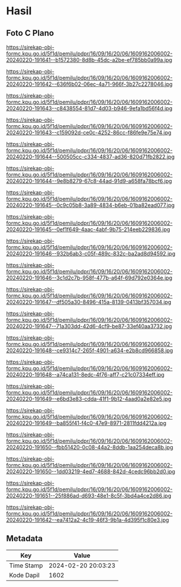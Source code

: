 # Hasil

## Foto C Plano

https://sirekap-obj-formc.kpu.go.id/5f1d/pemilu/pdpr/16/09/16/20/06/1609162006002-20240220-191641--b1572380-8d8b-45dc-a2be-ef785bb0a99a.jpg

https://sirekap-obj-formc.kpu.go.id/5f1d/pemilu/pdpr/16/09/16/20/06/1609162006002-20240220-191642--636f6b02-06ec-4a71-966f-3b27c2278046.jpg

https://sirekap-obj-formc.kpu.go.id/5f1d/pemilu/pdpr/16/09/16/20/06/1609162006002-20240220-191643--c8438554-81d7-4d03-b946-9efa1bd56f4d.jpg

https://sirekap-obj-formc.kpu.go.id/5f1d/pemilu/pdpr/16/09/16/20/06/1609162006002-20240220-191643--c159092d-ce0c-4252-86cc-f86fe9e75e74.jpg

https://sirekap-obj-formc.kpu.go.id/5f1d/pemilu/pdpr/16/09/16/20/06/1609162006002-20240220-191644--500505cc-c334-4837-ad36-820d71fb2822.jpg

https://sirekap-obj-formc.kpu.go.id/5f1d/pemilu/pdpr/16/09/16/20/06/1609162006002-20240220-191644--9e8b8279-67c8-44ad-91d9-a658fa78bcf6.jpg

https://sirekap-obj-formc.kpu.go.id/5f1d/pemilu/pdpr/16/09/16/20/06/1609162006002-20240220-191645--0c9c05b8-3a89-4834-b6eb-01ba82ead077.jpg

https://sirekap-obj-formc.kpu.go.id/5f1d/pemilu/pdpr/16/09/16/20/06/1609162006002-20240220-191645--0ef1f649-4aac-4abf-9b75-214eeb229836.jpg

https://sirekap-obj-formc.kpu.go.id/5f1d/pemilu/pdpr/16/09/16/20/06/1609162006002-20240220-191646--932b6ab3-c05f-489c-832c-ba2ad8d94592.jpg

https://sirekap-obj-formc.kpu.go.id/5f1d/pemilu/pdpr/16/09/16/20/06/1609162006002-20240220-191646--3c1d2c7b-958f-477b-a64f-69d792e0364e.jpg

https://sirekap-obj-formc.kpu.go.id/5f1d/pemilu/pdpr/16/09/16/20/06/1609162006002-20240220-191647--df505a30-8496-415a-8139-0413bf357034.jpg

https://sirekap-obj-formc.kpu.go.id/5f1d/pemilu/pdpr/16/09/16/20/06/1609162006002-20240220-191647--71a303dd-42d6-4cf9-be87-33ef40aa3732.jpg

https://sirekap-obj-formc.kpu.go.id/5f1d/pemilu/pdpr/16/09/16/20/06/1609162006002-20240220-191648--ce9314c7-265f-4901-a634-e2b8cd966858.jpg

https://sirekap-obj-formc.kpu.go.id/5f1d/pemilu/pdpr/16/09/16/20/06/1609162006002-20240220-191648--a74ca131-8edc-4f76-aff7-c21c07334eff.jpg

https://sirekap-obj-formc.kpu.go.id/5f1d/pemilu/pdpr/16/09/16/20/06/1609162006002-20240220-191649--e6bd3e83-cdda-41f1-9b12-4aad0a2e82e5.jpg

https://sirekap-obj-formc.kpu.go.id/5f1d/pemilu/pdpr/16/09/16/20/06/1609162006002-20240220-191649--ba855f41-f4c0-47e9-8971-2811fdd4212a.jpg

https://sirekap-obj-formc.kpu.go.id/5f1d/pemilu/pdpr/16/09/16/20/06/1609162006002-20240220-191650--fbb51420-0c08-44a2-8ddb-1aa254deca8b.jpg

https://sirekap-obj-formc.kpu.go.id/5f1d/pemilu/pdpr/16/09/16/20/06/1609162006002-20240220-191650--1dd03219-4ed7-4688-842d-4cedc96bb2d0.jpg

https://sirekap-obj-formc.kpu.go.id/5f1d/pemilu/pdpr/16/09/16/20/06/1609162006002-20240220-191651--25f886ad-d693-48e1-8c5f-3bd4a4ce2d86.jpg

https://sirekap-obj-formc.kpu.go.id/5f1d/pemilu/pdpr/16/09/16/20/06/1609162006002-20240220-191642--ea7412a2-4c19-46f3-9b1a-4d395f1c80e3.jpg


## Metadata

| Key        | Value               |
| ---------- | ------------------- |
| Time Stamp | 2024-02-20 20:03:23 |
| Kode Dapil | 1602                |



